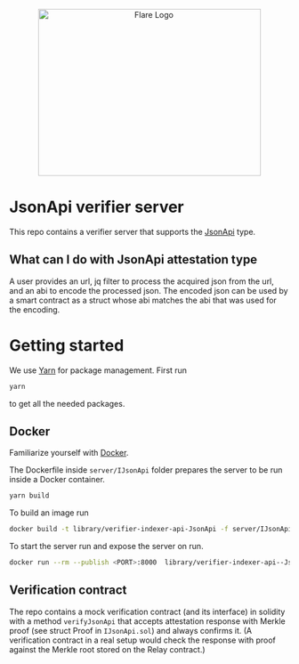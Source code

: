 <p align="center">
  <a href="https://flare.network/" target="blank"><img src="https://flare.network/wp-content/uploads/Artboard-1-1.svg" width="400" height="300" alt="Flare Logo" /></a>
</p>

# JsonApi verifier server

This repo contains a verifier server that supports the [JsonApi](./contracts/interfaces/types/IJsonApi.sol) type.

## What can I do with JsonApi attestation type

A user provides an url, jq filter to process the acquired json from the url, and an abi to encode the processed json.
The encoded json can be used by a smart contract as a struct whose abi matches the abi that was used for the encoding.

# Getting started

We use [Yarn](https://yarnpkg.com/) for package management.
First run

```bash
yarn
```

to get all the needed packages.

## Docker

Familiarize yourself with [Docker](https://www.docker.com/).

The Dockerfile inside `server/IJsonApi` folder prepares the server to be run inside a Docker container.

```zsh
yarn build
```

To build an image run

```zsh
docker build -t library/verifier-indexer-api-JsonApi -f server/IJsonApi/Dockerfile .
```

To start the server run and expose the server on <PORT> run.

```zsh
docker run --rm --publish <PORT>:8000  library/verifier-indexer-api--JsonApi
```

## Verification contract

The repo contains a mock verification contract (and its interface) in solidity with a method `verifyJsonApi` that accepts attestation response with Merkle proof (see struct Proof in `IJsonApi.sol`) and always confirms it.
(A verification contract in a real setup would check the response with proof against the Merkle root stored on the Relay contract.)
